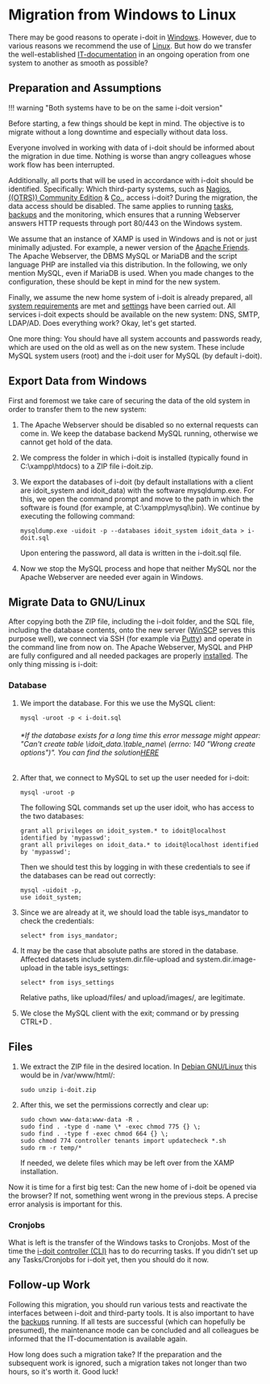 # Migration from Windows to Linux

There may be good reasons to operate i-doit in [Windows](../installation/manual-installation/microsoft-windows-server/index.md). However, due to various reasons we recommend the use of [Linux](../installation/manual-installation/debian.md). But how do we transfer the well-established [IT-documentation](../glossary.md) in an ongoing operation from one system to another as smooth as possible?

## Preparation and Assumptions

!!! warning "Both systems have to be on the same i-doit version"

Before starting, a few things should be kept in mind. The objective is to migrate without a long downtime and especially without data loss.

Everyone involved in working with data of i-doit should be informed about the migration in due time. Nothing is worse than angry colleagues whose work flow has been interrupted.

Additionally, all ports that will be used in accordance with i-doit should be identified. Specifically: Which third-party systems, such as [Nagios](../automation-and-integration/network-monitoring/nagios.md), [((OTRS)) Community Edition](../automation-and-integration/service-desk/otrscommunity-help-desk.md) & [Co.](../consolidate-data/index.md), access i-doit? During the migration, the data access should be disabled. The same applies to running [tasks](../automation-and-integration/cli/index.md), [backups](../maintenance-and-operation/backup-and-recovery/index.md) and the monitoring, which ensures that a running Webserver answers HTTP requests through port 80/443 on the Windows system.

We assume that an instance of XAMP is used in Windows and is not or just minimally adjusted. For example, a newer version of the [Apache Friends](https://www.apachefriends.org/). The Apache Webserver, the DBMS MySQL or MariaDB and the script language PHP are installed via this distribution. In the following, we only mention MySQL, even if MariaDB is used. When you made changes to the configuration, these should be kept in mind for the new system.

Finally, we assume the new home system of i-doit is already prepared, all [system requirements](../installation/system-requirements.md) are met and [settings](../installation/manual-installation/system-settings.md) have been carried out. All services i-doit expects should be available on the new system: DNS, SMTP, LDAP/AD. Does everything work? Okay, let's get started.

One more thing: You should have all system accounts and passwords ready, which are used on the old as well as on the new system. These include MySQL system users (root) and the i-doit user for MySQL (by default i-doit).

## Export Data from Windows

First and foremost we take care of securing the data of the old system in order to transfer them to the new system:

1.  The Apache Webserver should be disabled so no external requests can come in. We keep the database backend MySQL running, otherwise we cannot get hold of the data.
    
2.  We compress the folder in which i-doit is installed (typically found in C:\xampp\htdocs\) to a ZIP file i-doit.zip.
    
3.  We export the databases of i-doit (by default installations with a client are idoit_system and idoit_data) with the software mysqldump.exe. For this, we open the command prompt and move to the path in which the software is found (for example, at C:\xampp\mysql\bin\). We continue by executing the following command:

        mysqldump.exe -uidoit -p --databases idoit_system idoit_data > i-doit.sql
    
    Upon entering the password, all data is written in the i-doit.sql file.
    
4.  Now we stop the MySQL process and hope that neither MySQL nor the Apache Webserver are needed ever again in Windows.
    

## Migrate Data to GNU/Linux

After copying both the ZIP file, including the i-doit folder, and the SQL file, including the database contents, onto the new server ([WinSCP](http://winscp.net/eng/index.php) serves this purpose well), we connect via SSH (for example via [Putty](http://www.putty.org/)) and operate in the command line from now on. The Apache Webserver, MySQL and PHP are fully configured and all needed packages are properly [installed](../installation/index.md). The only thing missing is i-doit:

### Database

1.  We import the database. For this we use the MySQL client:
    
        mysql -uroot -p < i-doit.sql
    
    ###### \*If the database exists for a long time this error message might appear: "Can't create table \idoit\_data\.\table\_name\ (errno: 140 "Wrong create options")". You can find the solution[HERE](../system-administration/troubleshooting/cant-create-table.md)
    
2.  After that, we connect to MySQL to set up the user needed for i-doit:
    
        mysql -uroot -p
    
    The following SQL commands set up the user idoit, who has access to the two databases:
    
        grant all privileges on idoit_system.* to idoit@localhost identified by 'mypasswd';
        grant all privileges on idoit_data.* to idoit@localhost identified by 'mypasswd';
    
    Then we should test this by logging in with these credentials to see if the databases can be read out correctly:
    
        mysql -uidoit -p,
        use idoit_system;
    
3.  Since we are already at it, we should load the table isys_mandator to check the credentials:
    
        select* from isys_mandator;
    
4.  It may be the case that absolute paths are stored in the database. Affected datasets include system.dir.file-upload and system.dir.image-upload in the table isys_settings:
    
        select* from isys_settings
    
    Relative paths, like upload/files/ and upload/images/, are legitimate.
    
5.  We close the MySQL client with the exit; command or by pressing CTRL+D .
    

## Files

1.  We extract the ZIP file in the desired location. In [Debian GNU/Linux](../installation/manual-installation/debian.md) this would be in /var/www/html/:
    
        sudo unzip i-doit.zip
    
2.  After this, we set the permissions correctly and clear up:
    
        sudo chown www-data:www-data -R .
        sudo find . -type d -name \* -exec chmod 775 {} \;
        sudo find . -type f -exec chmod 664 {} \;
        sudo chmod 774 controller tenants import updatecheck *.sh
        sudo rm -r temp/*
    
    If needed, we delete files which may be left over from the XAMP installation.
    

Now it is time for a first big test: Can the new home of i-doit be opened via the browser? If not, something went wrong in the previous steps. A precise error analysis is important for this.

### Cronjobs

What is left is the transfer of the Windows tasks to Cronjobs. Most of the time the [i-doit controller (CLI)](../automation-and-integration/cli/index.md) has to do recurring tasks. If you didn't set up any Tasks/Cronjobs for i-doit yet, then you should do it now.

## Follow-up Work

Following this migration, you should run various tests and reactivate the interfaces between i-doit and third-party tools. It is also important to have the [backups](../maintenance-and-operation/backup-and-recovery/index.md) running. If all tests are successful (which can hopefully be presumed), the maintenance mode can be concluded and all colleagues be informed that the IT-documentation is available again.

How long does such a migration take? If the preparation and the subsequent work is ignored, such a migration takes not longer than two hours, so it's worth it. Good luck!
